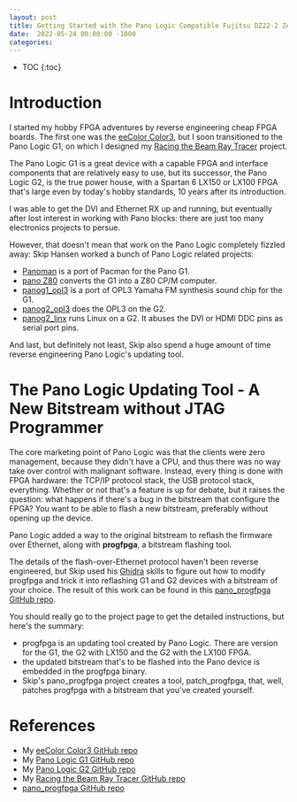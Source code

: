 ```yaml
---
layout: post
title: Getting Started with the Pano Logic Compatible Fujitsu DZ22-2 Zero Client
date:  2022-05-24 00:00:00 -1000
categories:
---
```


* TOC
{:toc}

# Introduction

I started my hobby FPGA adventures by reverse engineering cheap FPGA boards. The first one was
the [eeColor Color3](/2018/04/08/Hacking-the-eeColor-Color3.html), but I soon transitioned to
the Pano Logic G1, on which I designed my 
[Racing the Beam Ray Tracer](/rtl/2018/11/26/Racing-the-Beam-Ray-Tracer.html)
project. 

The Pano Logic G1 is a great device with a capable FPGA and interface components that
are relatively easy to use, but its successor, the Pano Logic G2, is the true power house,
with a Spartan 6 LX150 or LX100 FPGA that's large even by today's hobby standards, 10 years
after its introduction.

I was able to get the DVI and Ethernet RX up and running, but eventually after lost interest 
in working with Pano blocks: there are just too many electronics projects to persue.

However, that doesn't mean that work on the Pano Logic completely fizzled away: Skip Hansen 
worked a bunch of Pano Logic related projects:

* [Panoman](https://github.com/skiphansen/pano_man) is a port of Pacman for the Pano G1.
* [pano Z80](https://github.com/skiphansen/pano_z80) converts the G1 into a Z80 CP/M computer.
* [panog1_opl3](https://github.com/skiphansen/panog1_opl3) is a port of OPL3 Yamaha
  FM synthesis sound chip for the G1.
* [panog2_opl3](https://github.com/skiphansen/panog1_opl3) does the OPL3 on the G2.
* [panog2_linx](https://github.com/skiphansen/panog2_linux) runs Linux on a G2. It abuses
  the DVI or HDMI DDC pins as serial port pins.
 
And last, but definitely not least, Skip also spend a huge amount of time reverse engineering
Pano Logic's updating tool. 

# The Pano Logic Updating Tool - A New Bitstream without JTAG Programmer

The core marketing point of Pano Logic was that the clients were zero management, because
they didn't have a CPU, and thus there was no way take over control with malignant software.
Instead, every thing is done with FPGA hardware: the TCP/IP protocol stack, the USB protocol
stack, everything. Whether or not that's a feature is up for debate, but it raises the question:
what happens if there's a bug in the bitstream that configure the FPGA? You want to be able
to flash a new bitstream, preferably without opening up the device.

Pano Logic added a way to the original bitstream to reflash the firmware over Ethernet, along
with **progfpga**, a bitstream flashing tool.

The details of the flash-over-Ethernet protocol haven't been reverse engineered, but Skip
used his [Ghidra](https://ghidra-sre.org/) skills to figure out how to modify progfpga
and trick it into reflashing G1 and G2 devices with a bitstream of your choice.
The result of this work can be found in this 
[pano_progfpga GitHub repo](https://github.com/skiphansen/pano_progfpga).

You should really go to the project page to get the detailed instructions, but here's the
summary:

* progfpga is an updating tool created by Pano Logic. There are version for the G1, the G2
  with LX150 and the G2 with the LX100 FPGA.
* the updated bitstream that's to be flashed into the Pano device is embedded in the
  progfpga binary.
* Skip's pano_progfpga project creates a tool, patch_progfpga, that, well, patches
  progfpga with a bitstream that you've created yourself.



# References

* My [eeColor Color3 GitHub repo](https://github.com/tomverbeure/color3)
* My [Pano Logic G1 GitHub repo](https://github.com/tomverbeure/panologic)
* My [Pano Logic G2 GitHub repo](https://github.com/tomverbeure/panologic-g2)
* My [Racing the Beam Ray Tracer GitHub repo](https://github.com/tomverbeure/rt)
* [pano_progfpga GitHub repo](https://github.com/skiphansen/pano_progfpga)



